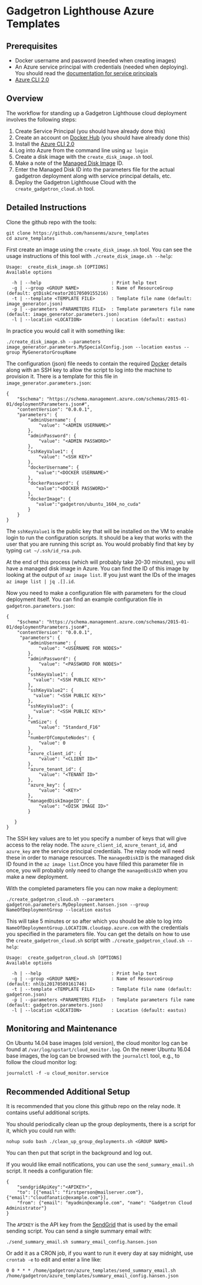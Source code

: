 Gadgetron Lighthouse Azure Templates
=========================

Prerequisites
--------------

* Docker username and password (needed when creating images)
* An Azure service principal with credentials (needed when deploying). You should read the [documentation for service principals](https://docs.microsoft.com/en-us/azure/azure-resource-manager/resource-group-create-service-principal-portal)
* [Azure CLI 2.0](https://docs.microsoft.com/en-us/cli/azure/install-azure-cli) 

Overview
--------

The workflow for standing up a Gadgetron Lighthouse cloud deployment involves the following steps:

1. Create Service Principal (you should have already done this)
2. Create an account on [Docker Hub](https://hub.docker.com) (you should have already done this)
3. Install the [Azure CLI 2.0](https://docs.microsoft.com/en-us/cli/azure/install-azure-cli)
4. Log into Azure from the command line using `az login`
5. Create a disk image with the `create_disk_image.sh` tool.
6. Make a note of the [Managed Disk Image](https://docs.microsoft.com/en-us/azure/virtual-machines/windows/capture-image-resource) ID. 
7. Enter the Managed Disk ID into the parameters file for the actual gadgetron deployment along with service principal details, etc. 
8. Deploy the Gadgetron Lighthouse Cloud with the `create_gadgetron_cloud.sh` tool. 

Detailed Instructions
-----------------------

Clone the github repo with the tools:

```
git clone https://github.com/hansenms/azure_templates
cd azure_templates
```

First create an image using the `create_disk_image.sh` tool. You can see the usage instructions of this tool with `./create_disk_image.sh --help`:

```
Usage:  create_disk_image.sh [OPTIONS]
Available options

  -h | --help                          : Print help text
  -g | --group <GROUP NAME>            : Name of ResourceGroup (default: gtDiskCreator20170509155216)
  -t | --template <TEMPLATE FILE>      : Template file name (default: image_generator.json)
  -p | --parameters <PARAMETERS FILE>  : Template parameters file name (default: image_generator.parameters.json)
  -l | --location <LOCATION>           : Location (default: eastus)
```

In practice you would call it with something like:

```
./create_disk_image.sh --parameters image_generator.parameters.MySpecialConfig.json --location eastus --group MyGeneratorGroupName
```

The configuration (json) file needs to contain the required [Docker](https://docker.com) details along with an SSH key to allow the script to log into the machine to provision it. There is a template for this file in `image_generator.parameters.json`:

```
{
    "$schema": "https://schema.management.azure.com/schemas/2015-01-01/deploymentParameters.json#",
    "contentVersion": "0.0.0.1",
    "parameters": {
        "adminUsername": {
            "value": "<ADMIN USERNAME>"
        },
        "adminPassword": {
            "value": "<ADMIN PASSWORD>"
        },
        "sshKeyValue1": {
            "value": "<SSH KEY>"
        },
        "dockerUsername": {
           "value":"<DOCKER USERNAME>"
        },
        "dockerPassword": {
           "value":"<DOCKER PASSWORD>"
        },
        "dockerImage": {
           "value":"gadgetron/ubuntu_1604_no_cuda"
        }
    }
}
```
The `sshKeyValue1` is the public key that will be installed on the VM to enable login to run the configuration scripts. It should be a key that works with the user that you are running this script as. You would probably find that key by typing `cat ~/.ssh/id_rsa.pub`.

At the end of this process (which will probably take 20-30 minutes), you will have a managed disk image in Azure. You can find the ID of this image by looking at the output of `az image list`. If you just want the IDs of the images `az image list | jq .[].id`.

Now you need to make a configuration file with parameters for the cloud deployment itself. You can find an example configuration file in `gadgetron.parameters.json`:

```
{
    "$schema": "https://schema.management.azure.com/schemas/2015-01-01/deploymentParameters.json#",
    "contentVersion": "0.0.0.1",
     "parameters": {
        "adminUsername": {
            "value": "<USERNAME FOR NODES>"
        },
        "adminPassword": {
            "value": "<PASSWORD FOR NODES>"
        },
        "sshKeyValue1": {
          "value": "<SSH PUBLIC KEY>"
        },
        "sshKeyValue2": {
          "value": "<SSH PUBLIC KEY>"
        },
        "sshKeyValue3": {
          "value": "<SSH PUBLIC KEY>"
        },
        "vmSize": {
            "value": "Standard_F16"
        },
        "numberOfComputeNodes": {
            "value": 0
        },
        "azure_client_id": {
            "value": "<CLIENT ID>"
        },
        "azure_tenant_id": {
            "value": "<TENANT ID>"
        },
        "azure_key": {
            "value": "<KEY>"
        },
        "managedDiskImageID": {
            "value": "<DISK IMAGE ID>"
        }

   }
}
```
The SSH key values are to let you specify a number of keys that will give access to the relay node. The `azure_client_id`, `azure_tenant_id`, and `azure_key` are the service principal credentials. The relay node will need these in order to manage resources. The `managedDiskID` is the managed disk ID found in the `az image list`.Once you have filled this parameter file in once, you will probably only need to change the `managedDiskID` when you make a new deployment. 

With the completed parameters file you can now make a deployment:

```
./create_gadgetron_cloud.sh --parameters gadgetron.parameters.MyDeployment.hansen.json --group NameOfDeploymentGroup --location eastus
```

This will take 5 minutes or so after which you should be able to log into `NameOfDeploymentGroup.LOCATION.cloudapp.azure.com` with the credentials you specified in the parameters file. You can get the details on how to use the `create_gadgetron_cloud.sh` script with `./create_gadgetron_cloud.sh --help`:

```
Usage:  create_gadgetron_cloud.sh [OPTIONS]
Available options

  -h | --help                          : Print help text
  -g | --group <GROUP NAME>            : Name of ResourceGroup (default: nhlbi20170509161746)
  -t | --template <TEMPLATE FILE>      : Template file name (default: gadgetron.json)
  -p | --parameters <PARAMETERS FILE>  : Template parameters file name (default: gadgetron.parameters.json)
  -l | --location <LOCATION>           : Location (default: eastus)
```

Monitoring and Maintenance
--------------------------

On Ubuntu 14.04 base images (old version), the cloud monitor log can be found at `/var/log/upstart/cloud_monitor.log`. On the newer Ubuntu 16.04 base images, the log can be browsed with the `journalctl` tool, e.g., to follow the cloud monitor log:

```
journalctl -f -u cloud_monitor.service
```

Recommended Additional Setup
----------------------------

It is recommended that you clone this github repo on the relay node. It contains useful additional scripts.

You should periodically clean up the group deployments, there is a script for it, which you could run with:

```
nohup sudo bash ./clean_up_group_deployments.sh <GROUP NAME>
```

You can then put that script in the background and log out.

If you would like email notifications, you can use the `send_summary_email.sh` script. It needs a configuration file:

```
{
    "sendgridApiKey":"<APIKEY>",
    "to": [{"email": "firstperson@mailserver.com"}, {"email":"cloudfanatic@example.com"}],
    "from": {"email": "myadmin@example.com", "name": "Gadgetron Cloud Administrator"}
}	    
```

The `APIKEY` is the API key from the [SendGrid](https://sendgrid.com/docs/API_Reference/Web_API_v3/How_To_Use_The_Web_API_v3/authentication.html) that is used by the email sending script. You can send a single summary email with:

```
./send_summary_email.sh summary_email_config.hansen.json
```

Or add it as a CRON job, if you want to run it every day at say midnight, use `crontab -e` to edit and enter a line like:

```
0 0 * * * /home/gadgetron/azure_templates/send_summary_email.sh /home/gadgetron/azure_templates/summary_email_config.hansen.json
```

